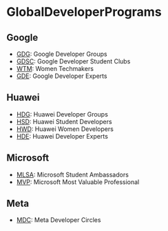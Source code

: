 # GlobalDeveloperPrograms

## Google

- [GDG](https://developers.google.com/community/gdg): Google Developer Groups
- [GDSC](https://developers.google.com/community/gdsc): Google Developer Student Clubs
- [WTM](https://developers.google.com/womentechmakers): Women Techmakers
- [GDE](https://developers.google.com/community/experts): Google Developer Experts


## Huawei

- [HDG](https://developer.huawei.com/consumer/en/programs/hdg/): Huawei Developer Groups
- [HSD](https://developer.huawei.com/consumer/en/programs/hsd/): Huawei Student Developers
- [HWD](https://developer.huawei.com/consumer/en/programs/hwd): Huawei Women Developers
- [HDE](https://developers.google.com/community/experts): Huawei Developer Experts


## Microsoft

- [MLSA](https://studentambassadors.microsoft.com/): Microsoft Student Ambassadors
- [MVP](https://mvp.microsoft.com/en-us): Microsoft Most Valuable Professional

## Meta

- [MDC](https://developers.facebook.com/developercircles/): Meta Developer Circles

